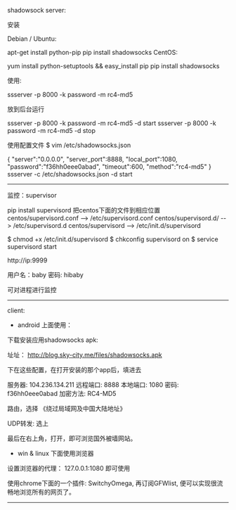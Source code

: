 shadowsock server: 

安装

Debian / Ubuntu:

apt-get install python-pip
pip install shadowsocks
CentOS:

yum install python-setuptools && easy_install pip
pip install shadowsocks

使用:

ssserver -p 8000 -k password -m rc4-md5

放到后台运行

ssserver -p 8000 -k password -m rc4-md5 -d start
ssserver -p 8000 -k password -m rc4-md5 -d stop

使用配置文件
$ vim /etc/shadowsocks.json

{
    "server":"0.0.0.0",
    "server_port":8888,
    "local_port":1080,
    "password":"f36hh0eee0abad",
    "timeout":600,
    "method":"rc4-md5"
}
ssserver -c /etc/shadowsocks.json -d start

--------------------------------------------------------------------------------

监控：supervisor

pip install supervisord
把centos下面的文件到相应位置
centos/supervisord.conf --> /etc/supervisord.conf
centos/supervisord.d/ --> /etc/supervisord.d
centos/supervisord --> /etc/init.d/supervisord

$ chmod +x /etc/init.d/supervisord
$ chkconfig supervisord on
$ service supervisord start 

http://ip:9999

用户名：baby
密码: hibaby

可对进程进行监控

--------------------------------------------------------------------------------


client:

* android 上面使用： 

下载安装应用shadowsocks apk: 

址址： http://blog.sky-city.me/files/shadowsocks.apk


下在这些配置，在打开安装的那个app后，填进去

服务器: 104.236.134.211
远程端口: 8888
本地端口: 1080
密码:  f36hh0eee0abad
加密方法: RC4-MD5

路由，选择 《绕过局域网及中国大陆地址》

UDP转发: 选上

最后在右上角，打开，即可浏览国外被墙网站。


* win & linux 下面使用浏览器

设置浏览器的代理：
127.0.0.1:1080
即可使用


使用chrome下面的一个插件: SwitchyOmega, 再订阅GFWlist, 便可以实现很流畅地浏览所有的网页了。



--------------------------------------------------------------------------------

